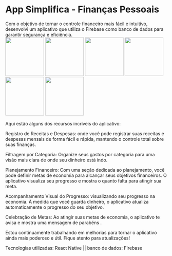 <h1>App Simplifica - Finanças Pessoais</h1>
Com o objetivo de tornar o controle financeiro mais fácil e intuitivo, desenvolvi um aplicativo que utiliza o Firebase como banco de dados para garantir segurança e eficiência.

<div>
  <img  src='https://i.ibb.co/02GpcX6/Whats-App-Image-2024-05-15-at-16-45-53-4.jpg' width=120/>
    <img src='https://i.ibb.co/ZM530rB/Whats-App-Image-2024-05-15-at-16-45-53-3.jpg' width=120/>
    <img src='https://i.ibb.co/xsgXb6z/Whats-App-Image-2024-05-15-at-16-45-53-2.jpg' width=120/>
    <img src='https://i.ibb.co/cvMcPhj/Whats-App-Image-2024-05-15-at-16-45-53-1.jpg' width=120/>
    <img src='https://i.ibb.co/JxByqV1/Whats-App-Image-2024-05-15-at-16-45-53.jpg' width=120/>
    <img src='https://i.ibb.co/RNg6YvD/04e4f19f-bf78-469f-8556-0de536ac5530.jpg' width=120/>
</div>

Aqui estão alguns dos recursos incríveis do aplicativo:

Registro de Receitas e Despesas: onde você pode registrar suas receitas e despesas mensais de forma fácil e rápida, mantendo o controle total sobre suas finanças.

Filtragem por Categoria: Organize seus gastos por categoria para uma visão mais clara de onde seu dinheiro está indo.

Planejamento Financeiro: Com uma seção dedicada ao planejamento, você pode definir metas de economia para alcançar seus objetivos financeiros. O aplicativo visualiza seu progresso e mostra o quanto falta para atingir sua meta.

Acompanhamento Visual do Progresso: visualizando seu progresso na economia. À medida que você guarda dinheiro, o aplicativo atualiza automaticamente o progresso do seu objetivo.

Celebração de Metas: Ao atingir suas metas de economia, o aplicativo te avisa e mostra uma mensagem de parabéns .


Estou continuamente trabalhando em melhorias para tornar o aplicativo ainda mais poderoso e útil. Fique atento para atualizações!

Tecnologias utilizadas: 
React Native || banco de dados: Firebase
